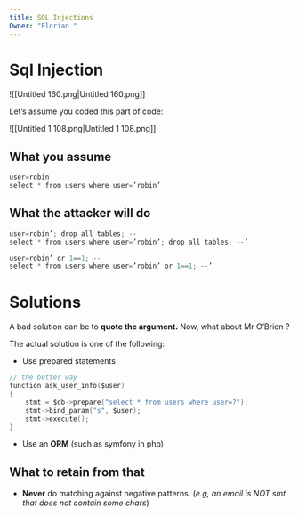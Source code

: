 ```yaml
---
title: SQL Injections
Owner: "Florian "
---
```

# Sql Injection
![[Untitled 160.png|Untitled 160.png]]

  
Let’s assume you coded this part of code:
  
![[Untitled 1 108.png|Untitled 1 108.png]]

## What you assume
```C
user=robin
select * from users where user=’robin’
```
## What the attacker will do
```C
user=robin’; drop all tables; --
select * from users where user=’robin’; drop all tables; --’
```
```C
user=robin’ or 1==1; --
select * from users where user=’robin’ or 1==1; --’
```
# Solutions
A bad solution can be to **quote the argument.**
Now, what about Mr O’Brien ?
  
The actual solution is one of the following:
- Use prepared statements
```C
// the better way
function ask_user_info($user)
{
	stmt = $db->prepare("select * from users where user=?");
	stmt->bind_param("s", $user);
	stmt->execute();
}
```
- Use an **ORM** (such as symfony in php)
  
## What to retain from that
- **Never** do matching against negative patterns. (_e.g, an email is NOT smt that does not contain some chars_)